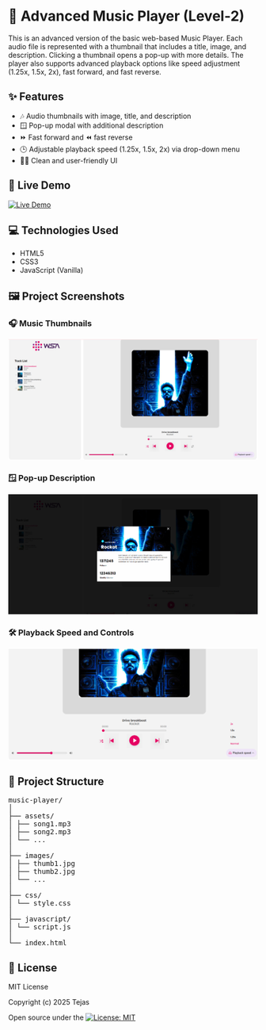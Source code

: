 # 🎵 Advanced Music Player (Level-2)

This is an advanced version of the basic web-based Music Player. Each audio file is represented with a thumbnail that includes a title, image, and description. Clicking a thumbnail opens a pop-up with more details. The player also supports advanced playback options like speed adjustment (1.25x, 1.5x, 2x), fast forward, and fast reverse.

## ✨ Features

- 🎶 Audio thumbnails with image, title, and description  
- 🪟 Pop-up modal with additional description  
- ⏩ Fast forward and ⏪ fast reverse  
- 🕒 Adjustable playback speed (1.25x, 1.5x, 2x) via drop-down menu  
- 🧑‍💻 Clean and user-friendly UI  


## 🚀 Live Demo

[![Live Demo](https://img.shields.io/badge/Live-Demo-green?style=for-the-badge&logo=vercel)](https://kira-music-player-level1.netlify.app/)

## 💻 Technologies Used

- HTML5  
- CSS3  
- JavaScript (Vanilla)

## 🖼️ Project Screenshots

### 🎧 Music Thumbnails  
![Thumbnails](./assets/music-player-2.png)

### 🪟 Pop-up Description  
![Popup](./assets/popup.png)

### 🛠️ Playback Speed and Controls  
![Controls](./assets/controls.png)

## 📁 Project Structure

<pre>
music-player/
│
├── assets/
│ ├── song1.mp3
│ ├── song2.mp3
│ └── ...
│
├── images/
│ ├── thumb1.jpg
│ ├── thumb2.jpg
│ └── ...
│
├── css/
│ └── style.css
│
├── javascript/
│ └── script.js
│
└── index.html
</pre>


## 📄 License

MIT License

Copyright (c) 2025 Tejas

Open source under the [![License: MIT](https://img.shields.io/badge/License-MIT-yellow.svg)](LICENSE)
